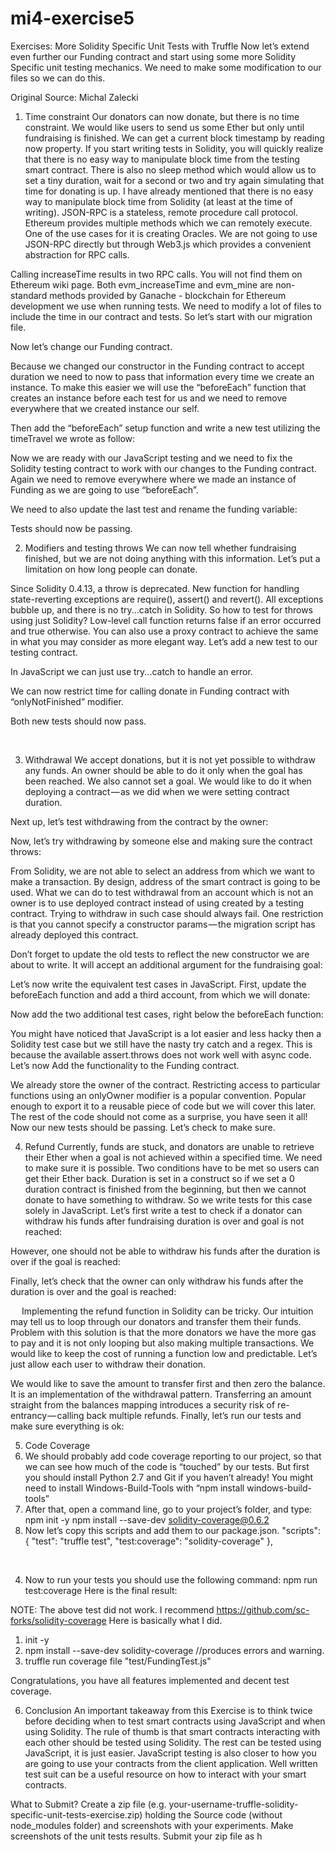 # mi4-exercise5
Exercises: More Solidity Specific Unit Tests with Truffle Now let’s extend even further our Funding contract and start using some more Solidity Specific unit testing mechanics. We need to make some modification to our files so we can do this.

Original Source: Michal Zalecki

1.	Time constraint
Our donators can now donate, but there is no time constraint. We would like users to send us some Ether but only until fundraising is finished. We can get a current block timestamp by reading now property. If you start writing tests in Solidity, you will quickly realize that there is no easy way to manipulate block time from the testing smart contract. There is also no sleep method which would allow us to set a tiny duration, wait for a second or two and try again simulating that time for donating is up.
I have already mentioned that there is no easy way to manipulate block time from Solidity (at least at the time of writing). JSON-RPC is a stateless, remote procedure call protocol. Ethereum provides multiple methods which we can remotely execute. One of the use cases for it is creating Oracles. We are not going to use JSON-RPC directly but through Web3.js which provides a convenient abstraction for RPC calls.
 
 
Calling increaseTime results in two RPC calls. You will not find them on Ethereum wiki page. Both evm_increaseTime and evm_mine are non-standard methods provided by Ganache - blockchain for Ethereum development we use when running tests.
We need to modify a lot of files to include the time in our contract and tests. So let’s start with our migration file.
 

Now let’s change our Funding contract.
 
Because we changed our constructor in the Funding contract to accept duration we need to now to pass that information every time we create an instance. To make this easier we will use the “beforeEach” function that creates an instance before each test for us and we need to remove everywhere that we created instance our self.
 
Then add the “beforeEach” setup function and write a new test utilizing the timeTravel we wrote as follow: 
 

Now we are ready with our JavaScript testing and we need to fix the Solidity testing contract to work with our changes to the Funding contract.
Again we need to remove everywhere where we made an instance of Funding as we are going to use “beforeEach”.
 
 
We need to also update the last test and rename the funding variable:
 
Tests should now be passing.
 
2.	Modifiers and testing throws
We can now tell whether fundraising finished, but we are not doing anything with this information. Let’s put a limitation on how long people can donate.

Since Solidity 0.4.13, a throw is deprecated. New function for handling state-reverting exceptions are require(), assert() and revert().
All exceptions bubble up, and there is no try...catch in Solidity. So how to test for throws using just Solidity? Low-level call function returns false if an error occurred and true otherwise. You can also use a proxy contract to achieve the same in what you may consider as more elegant way.
Let’s add a new test to our testing contract.
 
In JavaScript we can just use try...catch to handle an error.
 
We can now restrict time for calling donate in Funding contract with “onlyNotFinished” modifier.

 
Both new tests should now pass.
 
 

3.	Withdrawal
We accept donations, but it is not yet possible to withdraw any funds. An owner should be able to do it only when the goal has been reached. We also cannot set a goal. We would like to do it when deploying a contract — as we did when we were setting contract duration.
 
Next up, let’s test withdrawing from the contract by the owner:
 
Now, let’s try withdrawing by someone else and making sure the contract throws:
 
From Solidity, we are not able to select an address from which we want to make a transaction. By design, address of the smart contract is going to be used. What we can do to test withdrawal from an account which is not an owner is to use deployed contract instead of using created by a testing contract. Trying to withdraw in such case should always fail. One restriction is that you cannot specify a constructor params — the migration script has already deployed this contract.

Don’t forget to update the old tests to reflect the new constructor we are about to write. It will accept an additional argument for the fundraising goal:
 

Let’s now write the equivalent test cases in JavaScript.
First, update the beforeEach function and add a third account, from which we will donate:
 
Now add the two additional test cases, right below the beforeEach function:
 
You might have noticed that JavaScript is a lot easier and less hacky then a Solidity test case but we still have the nasty try catch and a regex. This is because the available assert.throws does not work well with async code.
Let’s now Add the functionality to the Funding contract.
 

We already store the owner of the contract. Restricting access to particular functions using an onlyOwner modifier is a popular convention. Popular enough to export it to a reusable piece of code but we will cover this later. The rest of the code should not come as a surprise, you have seen it all!
Now our new tests should be passing. Let’s check to make sure.
 
4.	Refund
Currently, funds are stuck, and donators are unable to retrieve their Ether when a goal is not achieved within a specified time. We need to make sure it is possible. Two conditions have to be met so users can get their Ether back. Duration is set in a construct so if we set a 0 duration contract is finished from the beginning, but then we cannot donate to have something to withdraw. So we write tests for this case solely in JavaScript.
Let’s first write a test to check if a donator can withdraw his funds after fundraising duration is over and goal is not reached:
 
However, one should not be able to withdraw his funds after the duration is over if the goal is reached:
 
Finally, let’s check that the owner can only withdraw his funds after the duration is over and the goal is reached:
 
 
Implementing the refund function in Solidity can be tricky. Our intuition may tell us to loop through our donators and transfer them their funds. Problem with this solution is that the more donators we have the more gas to pay and it is not only looping but also making multiple transactions. We would like to keep the cost of running a function low and predictable. Let’s just allow each user to withdraw their donation.
 
We would like to save the amount to transfer first and then zero the balance. It is an implementation of the withdrawal pattern. Transferring an amount straight from the balances mapping introduces a security risk of re-entrancy — calling back multiple refunds.
Finally, let’s run our tests and make sure everything is ok:
 
5.	Code Coverage
1.	We should probably add code coverage reporting to our project, so that we can see how much of the code is “touched” by our tests. But first you should install Python 2.7 and Git if you haven’t already! You might need to install Windows-Build-Tools with “npm install windows-build-tools”
2.	After that, open a command line, go to your project’s folder, and type:
npm init -y
npm install --save-dev solidity-coverage@0.6.2
3.	Now let’s copy this scripts and add them to our package.json.
  "scripts": {
    "test": "truffle test",
    "test:coverage": "solidity-coverage"
  },

 
 

4.	Now to run your tests you should use the following command:
npm run test:coverage
Here is the final result:

NOTE:  The above test did not work.  I recommend https://github.com/sc-forks/solidity-coverage
Here is basically what I did.
1. init -y
2. npm install --save-dev solidity-coverage  //produces errors and warning.
3. truffle run coverage file "test/FundingTest.js"
 
Congratulations, you have all features implemented and decent test coverage.
 

6.	Conclusion
An important takeaway from this Exercise is to think twice before deciding when to test smart contracts using JavaScript and when using Solidity. The rule of thumb is that smart contracts interacting with each other should be tested using Solidity. The rest can be tested using JavaScript, it is just easier. JavaScript testing is also closer to how you are going to use your contracts from the client application. Well written test suit can be a useful resource on how to interact with your smart contracts.

What to Submit?
Create a zip file (e.g. your-username-truffle-solidity-specific-unit-tests-exercise.zip) holding the 
Source code (without node_modules folder) and screenshots with your experiments. Make screenshots of the unit tests results.
Submit your zip file as h
